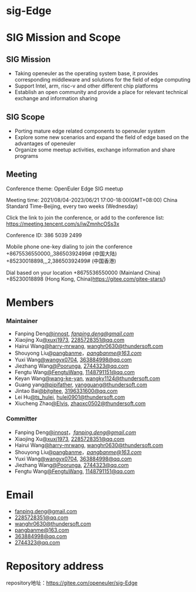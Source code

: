 # sig-Edge

# SIG Mission and Scope

## SIG Mission

- Taking openeuler as the operating system base, it provides corresponding middleware and solutions for the field of edge computing
- Support Intel, arm, risc-v and other different chip platforms
- Establish an open community and provide a place for relevant technical exchange and information sharing

## SIG Scope
- Porting mature edge related components to openeuler system
- Explore some new scenarios and expand the field of edge based on the advantages of openeuler
- Organize some meetup activities, exchange information and share programs

## Meeting

Conference theme: OpenEuler Edge SIG meetup

Meeting time: 2021/08/04-2023/06/21 17:00-18:00(GMT+08:00) China 
Standard Time-Beijing, every two weeks (Wednesday)

Click the link to join the conference, or add to the conference list:
https://meeting.tencent.com/s/iwZmnhcOSs3x

Conference ID: 386 5039 2499

Mobile phone one-key dialing to join the conference
+8675536550000,,38650392499# (中国大陆)
+85230018898,,,2,38650392499# (中国香港)

Dial based on your location
+8675536550000 (Mainland China)
+85230018898 (Hong Kong, China)https://gitee.com/gitee-stars/)

# Members

### **Maintainer**

- Fanping Deng[@innost](https://gitee.com/innost), *[fanping.deng@gmail.com](mailto:fanping.deng@gmail.com)*
- Xiaojing Xu[@xuxj1973](2285728351@qq.com), [2285728351@qq.com](mailto:2285728351@qq.com)
- Hairui Wang[@harry-mrwang](wanghr0630@thundersoft.com), [wanghr0630@thundersoft.com](mailto:wanghr0630@thundersoft.com)
- Shouyong Liu[@pangbanme](https://gitee.com/pangbanme)，*[pangbanme@163.com](mailto:pangbanme@163.com)*
- Yuxi Wang[@wangyx0704](https://gitee.com/wangyx0704), [363884998@qq.com](mailto:363884998@qq.com)
- Jiezhang Wang[@Poorunga](https://gitee.com/Poorunga), [2744323@qq.com](mailto:2744323@qq.com)
- Fengtu Wang[@FengtuWang](https://gitee.com/FengtuWang), [1148791151@qq.com](mailto:1148791151@qq.com)
- Keyan Wang[@wang-ke-yan](https://gitee.com/wang-ke-yan), [wangky1124@thundersoft.com](mailto:wangky1124@thundersoft.com)
- Guang yang[@pipifather](https://gitee.com/pipifather), [yangguang@thundersoft.com](mailto:yangguang@thundersoft.com)
- Jintao Bai[@bjtgitee](https://gitee.com/bjtgitee), [3196331600@qq.com](mailto:3196331600@qq.com)
- Lei Hu[@ts_hulei](https://gitee.com/ts_hulei), [hulei0901@thundersoft.com](hulei0901@thundersoft.com)
- Xiucheng Zhao[@Elvis](https://gitee.com/zhao-xiucheng), [zhaoxc0502@thundersoft.com](zhaoxc0502@thundersoft.com)

### **Committer**

- Fanping Deng[@innost](https://gitee.com/innost)，*[fanping.deng@gmail.com](mailto:fanping.deng@gmail.com)*
- Xiaojing Xu[@xuxj1973](2285728351@qq.com), [2285728351@qq.com](mailto:2285728351@qq.com)
- Hairui Wang[@harry-mrwang](wanghr0630@thundersoft.com), [wanghr0630@thundersoft.com](mailto:wanghr0630@thundersoft.com)
- Shouyong Liu[@pangbanme](https://gitee.com/pangbanme)，*[pangbanme@163.com](mailto:pangbanme@163.com)*
- Yuxi Wang[@wangyx0704](https://gitee.com/wangyx0704), [363884998@qq.com](mailto:363884998@qq.com)
- Jiezhang Wang[@Poorunga](https://gitee.com/Poorunga), [2744323@qq.com](mailto:2744323@qq.com)
- Fengtu Wang[@FengtuWang](https://gitee.com/FengtuWang), [1148791151@qq.com](mailto:1148791151@qq.com)

# Email

- fanping.deng@gmail.com
- 2285728351@qq.com
- wanghr0630@thundersoft.com
- [pangbanme@163.com](mailto:pangbanme@163.com)
- [363884998@qq.com](mailto:363884998@qq.com)
- 2744323@qq.com

# Repository address

repository地址：https://gitee.com/openeuler/sig-Edge
